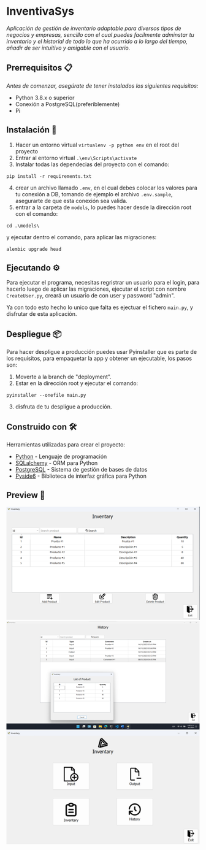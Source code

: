 # InventivaSys

_Aplicación de gestión de inventario adaptable para diversos tipos de negocios y empresas, sencillo con el cual puedes facilmente adminstar tu inventario y el historial de todo lo que ha ocurrido a lo largo del tiempo, añadir de ser intuitivo y amigable con el usuario._

## Prerrequisitos 📋

_Antes de comenzar, asegúrate de tener instalados los siguientes requisitos:_

* Python 3.8.x o superior 
* Conexión a PostgreSQL(preferiblemente)
* Pi

## Instalación 🔧

1. Hacer un entorno virtual `virtualenv -p python env` en el root del proyecto
2. Entrar al entorno virtual `.\env\Scripts\activate`
3. Instalar todas las dependecias del proyecto con el comando:
```
pip install -r requirements.txt
```
4. crear un archivo llamado `.env`, en el cual debes colocar los valores para tu conexión a DB, tomando de ejemplo el archivo `.env.sample`, asegurarte de que esta conexión sea valida.
5. entrar a la carpeta de `models`, lo puedes hacer desde la dirección root con el comando:
```
cd .\models\
```
y ejecutar dentro el comando, para aplicar las migraciones:
```
alembic upgrade head
```

## Ejecutando ⚙️

Para ejecutar el programa, necesitas regristrar un usuario para el login, para hacerlo luego de aplicar las migraciones, ejecutar el script con nombre `CreateUser.py`, creará un usuario de con user y password "admin".

Ya con todo esto hecho lo unico que falta es ejectuar el fichero `main.py`, y disfrutar de esta aplicación.

## Despliegue 📦

Para hacer despligue a producción puedes usar Pyinstaller que es parte de los requisitos, para empaquetar la app y obtener un ejecutable, los pasos son:

1. Moverte a la branch de "deployment".
2. Estar en la dirección root y ejecutar el comando:
```
pyinstaller --onefile main.py
```
3. disfruta de tu despligue a producción.

## Construido con 🛠️
Herramientas utilizadas para crear el proyecto:

* [Python](https://www.python.org/) - Lenguaje de programación
* [SQLalchemy](https://www.sqlalchemy.org/) - ORM para Python
* [PostgreSQL](https://www.postgresql.org/) - Sistema de gestión de bases de datos
* [Pyside6](https://pypi.org/project/PySide6/) - Biblioteca de interfaz gráfica para Python

## Preview 🚀

![Ejemplo de aplicación en uso](https://github.com/wagnermorillo/InventivaSys/blob/master/screenshot1.png)
![Ejemplo de aplicación en uso](https://github.com/wagnermorillo/InventivaSys/blob/master/screenshot2.png)
![Ejemplo de aplicación en uso](https://github.com/wagnermorillo/InventivaSys/blob/master/screenshot3.png)